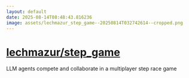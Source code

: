 ```yaml
---
layout: default
date: 2025-08-14T08:48:43.816236
image: assets/lechmazur_step_game--20250814T032742614--cropped.png
---
```


# [lechmazur/step_game](https://github.com/lechmazur/step_game)

LLM agents compete and collaborate in a multiplayer step race game
